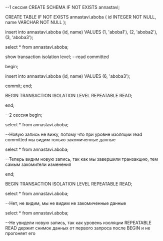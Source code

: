 --1 сессия
CREATE SCHEMA IF NOT EXISTS annastavi;

CREATE TABLE IF NOT EXISTS annastavi.aboba
(
    id   INTEGER NOT NULL,
    name VARCHAR NOT NULL
);

insert into annastavi.aboba (id, name)
VALUES (1, 'aboba1'), (2, 'aboba2'), (3, 'aboba3');

select * from annastavi.aboba;

show transaction isolation level; --read committed

begin;

insert into annastavi.aboba (id, name)
VALUES (6, 'aboba3');

commit;
end;

BEGIN TRANSACTION ISOLATION LEVEL REPEATABLE READ;

end;


--2 сессия
begin;

select * from annastavi.aboba;

--Новую запись не вижу, потому что при уровне изоляции read committed мы видим только закомиченные данные

select * from annastavi.aboba;

--Теперь видим новую запись, так как мы завершили транзакцию, тем самым закомители изменения

end;

BEGIN TRANSACTION ISOLATION LEVEL REPEATABLE READ;

select * from annastavi.aboba;

--Нет, не видим, мы не видим не закомиченные данные

select * from annastavi.aboba;

--Не увидели новую запись, так как уровень изоляции REPEATABLE READ держит снимок данных от первого запроса после BEGIN и не прогоняет его